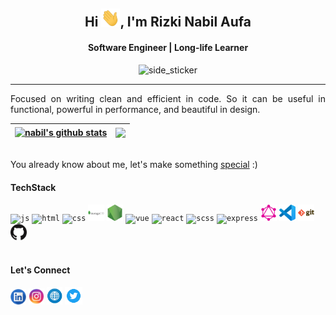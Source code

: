 <h2 align="center">Hi <img src="https://raw.githubusercontent.com/ABSphreak/ABSphreak/master/gifs/Hi.gif" width="30px">, I'm Rizki Nabil Aufa </h2>
<h4 align="center">Software Engineer | Long-life Learner</h4>
<p align="center">
<img width=490px height=250px alt="side_sticker" src="https://media3.giphy.com/media/v1.Y2lkPTc5MGI3NjExNGFmMmI4MTM5Njk4NzY2ODE0NTljMWUyOWQ0ZGU3ZDg4NDZmZmU1MSZjdD1n/qgQUggAC3Pfv687qPC/giphy.gif" />
<hr></hr>
<p/>

<p align='justify'>
Focused on writing clean and efficient in code. So it can be useful in functional, powerful in performance, and beautiful in design.

<br />

| <a href="https://github.com/anuraghazra/github-readme-stats"><img align="center" src="https://github-readme-stats.vercel.app/api?username=rizkinabil&show_icons=true&include_all_commits=true&theme=buefy&hide_border=true" alt="nabil's github stats" /></a> | <a href="https://github.com/rizkinabil/github-readme-stats"><img align="center" src="https://github-readme-stats.vercel.app/api/top-langs/?username=rizkinabil&layout=compact&theme=buefy&hide_border=true" /></a> |
| ------------------------------------------------------------------------------------------------------------------------------------------------------------------------------------------------------------------------------------------------------------- | ------------------------------------------------------------------------------------------------------------------------------------------------------------------------------------------------------------------ |

<br />
You already know about me, let's make something <a href="mailto:rizki.nbl123@gmail.com">special</a> :)
</p>
<h4 class="techstack">TechStack</h4>

<code><img width="26px" alt="js" src="https://user-images.githubusercontent.com/57241186/221242027-5ef33ffb-154a-45cd-a2f9-69aa54eb5aa6.png"></code>
<code><img width="26px" alt="html" src="https://user-images.githubusercontent.com/57241186/221242068-602618a1-0310-47ff-8414-c4d9d835a5ae.png"></code>
<code><img width="26px" alt="css" src="https://user-images.githubusercontent.com/57241186/221242057-f600cce1-54f4-489f-9a1b-45352e9d8d5d.png"></code>
<code><img width="26px" alt="mongo" src="https://raw.githubusercontent.com/github/explore/80688e429a7d4ef2fca1e82350fe8e3517d3494d/topics/mongodb/mongodb.png"></code>
<code><img width="26px" alt="nodejs" src="https://raw.githubusercontent.com/github/explore/80688e429a7d4ef2fca1e82350fe8e3517d3494d/topics/nodejs/nodejs.png"></code>
<code><img width="26px" alt="vue" src="https://user-images.githubusercontent.com/57241186/221242053-9f18d0f2-d85b-4126-8d1f-188af29207ba.png"></code>
<code><img width="26px" alt="react" src="https://user-images.githubusercontent.com/57241186/221242046-4348b7ac-7e14-4540-bdc9-43b1ffbc6f40.png"></code>
<code><img width="26px" alt="scss" src="https://user-images.githubusercontent.com/57241186/221242050-ec185c21-592f-411b-8fad-0cb4ab19ea3d.png"></code>
<code><img width="26px" alt="express" src="https://user-images.githubusercontent.com/57241186/221242060-884ad23d-bbd9-4fb1-9ea3-3d1e6913d76f.png"></code>
<code><img height="26px" alt="graphql" src="https://raw.githubusercontent.com/github/explore/5c058a388828bb5fde0bcafd4bc867b5bb3f26f3/topics/graphql/graphql.png"></code>
<code><img height="26px" alt="vscode" src="https://raw.githubusercontent.com/github/explore/80688e429a7d4ef2fca1e82350fe8e3517d3494d/topics/visual-studio-code/visual-studio-code.png"></code>
<code><img height="26px" alt="git" src="https://raw.githubusercontent.com/github/explore/80688e429a7d4ef2fca1e82350fe8e3517d3494d/topics/git/git.png"></code>
<code><img height="26px" alt="github" src="https://raw.githubusercontent.com/github/explore/78df643247d429f6cc873026c0622819ad797942/topics/github/github.png"></code>
<br/>
<br/>

<h4>Let's Connect</h4>

<a href="https://www.linkedin.com/in/rizki-nabil-aufa-65297b1a1/"><img src="./assets/linkedinlogo.png" width="25"></a>
<a href="https://www.instagram.com/rizkinbil/"><img src="./assets/instagramlogo.png" width="25"></a>
<a href="https://rizkinabil.github.io/"><img src="./assets/web-ani.png" width="25"></a>
<a href="https://twitter.com/rizkinabil_"><img src="./assets/twitterlogo.png" width="28"></a>

<!---
rizkinabil/rizkinabil is a ✨ special ✨ repository because its `README.md` (this file) appears on your GitHub profile.
You can click the Preview link to take a look at your changes.
--->
